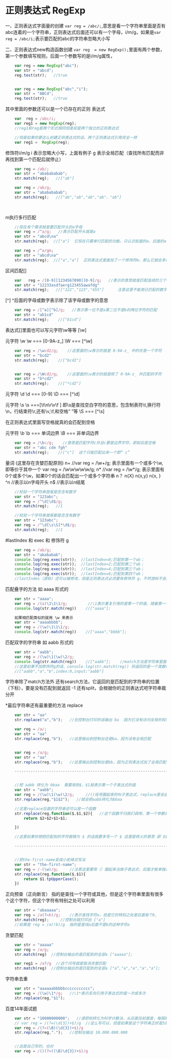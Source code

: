 # 正则表达式 RegExp

一、正则表达式字面量的创建
```var reg = /abc/;```,意思是看一个字符串里面是否有abc连着的一个字符串，正则表达式后面还可以有一个字母，i/m/g，如果是```var reg = /abc/i;```表示要匹配的abc的字符串忽略大小写

二、正则表达式new构造函数创建
```var reg  = new RegExp();```里面有两个参数，第一个参数填写规则，后面一个参数写的是i/m/g属性，

```js
    var reg = new RegExp("abc");
    var str = "abcd";
    reg.test(str);   //true


    var reg = new RegExp("abc","i");
    var str = "ABCd";
    reg.test(str);   //true

```

其中里面的参数还可以是一个已存在的正则 表达式

```js
    var  reg = /abc/i;
    var reg1 = new RegExp(reg);
    //reg1和reg是两个形式相同但是却是两个独立的正则表达式

    //但是如果你要这么创建正则表达式的话，两个正则表达式引用完全一样
    var reg1 =  RegExp(reg);

```

修饰符i/m/g
i 表示忽略大小写，上面有例子
g 表示全局匹配（查找所有匹配而非再找到第一个匹配后就停止）

```js
    var reg = /ab/;
    var str = "ababababab";
    str.match(reg);   //["ab"]

    var reg = /ab/g;
    var str = "ababababab";
    str.match(reg);   //["ab","ab","ab","ab"，"ab"]
    
        
```

m执行多行匹配 

```js
    //现在有个需求就是要匹配开头的a字母
    var reg = /^a/g;   //表示匹配开头就是a
    var str = "abcd\na"
    str.match(reg);  //["a"]  它现在只要单行匹配的功能，只认识前面的a，后面的a不认识

    var reg = /^a/gm;
    var str = "abcd\na"
    str.match(reg);  //["a","a"]  正则表达式里面加了一个修饰符m，那么它就会多行匹配，\n后面的算是第二行，所以匹配出来两个a
```

区间匹配[]

```js
    var   reg = /[0-9][1234567890][0-9]/g;   //表示的意思就是匹配连续的三个数字，[0-9]和[1234567890]写法一样
    var str = "12233asdfaerg123455awafdg"
    str.match(reg);   //["122","123","455"]      注意这里不能用已匹配的数字再去匹配了


```

[^]   ^后面的字母或数字表示除了该字母或数字的意思

```js
    var reg = /[^a][^b]/g;   //表示第一位不是a第二位不是b的两位字符的匹配
    var str = "ab1cd"
    str.match(reg);    //["b1cd"]

```

表达式[]里面也可以写元字符\w等等 [\w]

元字符 \w
\w === [0-9A-z_]
\W === [^\w]

```js
    var reg = /\wcd2/g;    //这里面的\w表示的就是 0-9A-z_ 中的任意一个字符
    var str = "bcd2"
    str.match(reg);    //["bcd2"]


    var reg = /\Wcd2/g;    //这里面的\w表示的就是除了 0-9A-z_ 外匹配的字符
    var str = "b*cd2"
    str.match(reg);    //["*cd2"]

```

元字符 \d
\d === [0-9]
\D === [^\d]


元字符 \s
\s ===[\t\n\r\v\f ]   即\s是查找空白字符的意思，包含制表符\t,换行符\n，行结束符\r,还有\v,\f,和空格“ ”等
\S === [^\s]

在正则表达式里面写空格就真的会匹配到空格


元字符 \b
\b === 单词边界
\B === 非单词边界

```js
    var reg = /\bc/g;    //意思是匹配字符c并且c要是边界字符，即前后是空格
    var str = "abc cde fgh"
    str.match(reg);    //["c"]  这个只能匹配出来一个即“ c”

```


量词 (这里存在贪婪匹配原则)
n+      //var reg = /\w+/g;    表示里面有一个或多个\w,即等价于其中一个 var reg = /\w\w\w\w\w/g; 
n*      //var reg = /\w*/g;    表示里面有0个或多个\w，如果0个的话会匹配出一个或多个字符串
n？
n{X}
n{x,y}
n{x, }
^n     //表示以n字母开头
n$     //表示以n结尾

```js
    //检验一个字符串首尾是否含有数字
    var str = "123abc";
    var reg = /^\d|\d$/g;
    str.match(reg);   //1

    //检验一个字符串首尾都是否含有数字
    var str = "123abc";
    var reg = /^\d[\s\S]*\d$/g;
    str.match(reg);   //1

```


#lastIndex 和 exec 和 修饰符 g

```js
    var reg = /ab/g;
    var str = "abababab";
    console.log(reg.exec(str));  //lastIndex=0;匹配到第一个ab；
    console.log(reg.exec(str));  //lastIndex=2;匹配到第二个ab；
    console.log(reg.exec(str));  //lastIndex=4;匹配到第三个ab；
    console.log(reg.exec(str));  //lastIndex=6;匹配到第四个ab；
    //lastIndex（游标）还可以被修改，但是正则表达式必须要有修饰符 g，不然游标不会后移。
```

匹配叠字的方法 如 aaaa 形式的

```js
    var str = "aaaa";
    var reg = /(a)\1\1\1/g;         //\1表示重复引用的是第一个的值，随着第一个子表达式的变化而变化,这里的括号（必须）里面就是子表达式
    console.log(str.match(reg))    //["aaaa"];

    如果相匹配类似的就用 \w 来表示
    var str = "aaaabbbb";
    var reg = /(\w)\1\1\1/g;  
    console.log(str.match(reg))    //["aaaa","bbbb"];

```

匹配双字的字符串 如 aabb 形式的

```js
    var str = "aabb";
    var reg = /(\w)\1(\w)\2/g;
    console.log(str.match(reg))    //["aabb"];    //match方法是字符串里面的方法
    //这里如果不加修饰符g的话、console.log(str.match(reg)) 将返回的是一个类数组，里面显示有子表达式
    //["aabb","a","b",index:0,input:"aabb"]

```

字符串除了match方法外
还有search方法，它返回的是匹配到的字符串的位置（下标），要是没有匹配到就返回 -1
还有split，会根据你的正则表达式吧字符串裁分开


*最后字符串还有最重要的方法 replace

```js
    var str = "aa"
    str.replace("a","b");   //在控制台打印的话输出 ba  因为它没有访问全局的权限

    var reg = /a/;
    var str = "aa"
    str.replace(reg,"b");   //这里输出到控制台还是ba，因为没有全局匹配


    var reg = /a/g;
    var str = "aa"
    str.replace(reg,"b");   //这里输出到控制台是bb，因为正则表达式加了全局匹配修饰符 g

    ------------------------------------------------------------------------


    //把 aabb 转化为 bbaa  需要用到$，$1就表示第一个子表达式的值
    var str = "aabb";
    var reg = /(\w)\1(\w)\2/g;     //()括号圈起来的叫子表达式，replace里会通过$来引用
    str.replace(reg,"$1$2");   //就会把aabb转化为bbaa

    //这里replace后面的字符串还可以是一个函数
    str.replace(reg,function($,$1,$2){   //这个函数不归我们调用，第一个参数是正则表达式匹配的结果，后面的参数是子表达式结果
        return $2+$2+$1+$1;

    })

    //这里如果你想把匹配到的字符替换为 $ 的话就要多写一个 $ 这里是转义的意思 即 $$

    ---------------------------------------------------------------------------


    //把the-first-name变成小驼峰式写法
    var str = "the-first-name";
    var reg = /-(\w)/g;     //注意这里要用（）圈起来当做子表达式，后面才能单独选中这个字符
    str.replace(reg,function($,$1){
        return $1.tpUpperCase();
    })

```

正向预查（正向断言）
指的是查找一个字符或其他，但是这个字符串里面有很多个这个字符，但这个字符有特别之处可以利用

```js
    var str = "abaaaaa";
    var reg = /a(?=b)/g;    //表示查找字符a，但是它的特别之处是后面有个b,
    str.match(reg);     //控制台就打印出 ["a"]
    //如果是 reg = /a(!b)/g  指的是查找a后面不是b的这种字符a

```

贪婪匹配

```js
    var str = "aaaaa"
    var reg = /a/g;
    str.match(reg)  //控制台输出的是匹配到的全部a ["aaaaa"];

    var reg1 = /a?/g  //这个问号就是取消贪婪匹配
    str.match(reg)  //控制台输出的是匹配到的全部a ["a“,"a","a","a","a"];
```

字符串去重

```js
    var str = "aaaaaabbbbbccccccccccc";
    var reg = /(\w)\1*/g;   //\1*表示反向引用子表达式的值一次或多次
    str.replace(reg,"$1");

```


百度14年面试题

```js
    var str = "10000000000";   //请把他转化为科学计数法，从后面往前面查，每隔3位打个点 
    // var reg = /(?=(\d{3})+$)/g  //这么写可以，但是如果是这个字符串正好是3的倍数的话，最前会有一个点，所以最好下面写法
    var reg = /(?=(\B)(\d{3})+$)/g 
    str.replace(reg,".");   //控制台输出 10.000.000.000


    //这是自己写的，也对
    var reg = /()(?=((\B)\d{3})+$)/g

```

